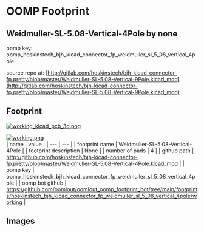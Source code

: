 # OOMP Footprint  
## Weidmuller-SL-5.08-Vertical-4Pole  by none  
  
oomp key: oomp_hoskinstech_bjh_kicad_connector_fp_weidmuller_sl_5_08_vertical_4pole  
  
source repo at: [http://gitlab.com/hoskinstech/bjh-kicad-connector-fp.pretty/blob/master/Weidmuller-SL-5.08-Vertical-9Pole.kicad_mod](http://gitlab.com/hoskinstech/bjh-kicad-connector-fp.pretty/blob/master/Weidmuller-SL-5.08-Vertical-9Pole.kicad_mod)  
## Footprint  
  
[![working_kicad_pcb_3d.png](working_kicad_pcb_3d_600.png)](working_kicad_pcb_3d.png)  
  
[![working.png](working_600.png)](working.png)  
| name | value | 
| --- | --- | 
| footprint name | Weidmuller-SL-5.08-Vertical-4Pole | 
| footprint description | None | 
| number of pads | 4 | 
| github path | http://github.com/hoskinstech/bjh-kicad-connector-fp.pretty/blob/master/Weidmuller-SL-5.08-Vertical-4Pole.kicad_mod | 
| oomp key | oomp_hoskinstech_bjh_kicad_connector_fp_weidmuller_sl_5_08_vertical_4pole | 
| oomp bot github | https://github.com/oomlout/oomlout_oomp_footprint_bot/tree/main/footprints/hoskinstech_bjh_kicad_connector_fp_weidmuller_sl_5_08_vertical_4pole/working | 
## Images  
